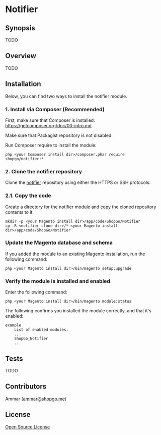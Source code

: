 Notifier
========


## Synopsis

TODO

## Overview

TODO

## Installation

Below, you can find two ways to install the notifier module.

### 1. Install via Composer (Recommended)
First, make sure that Composer is installed: https://getcomposer.org/doc/00-intro.md

Make sure that Packagist repository is not disabled.

Run Composer require to install the module:

    php <your Composer install dir>/composer.phar require shopgo/notifier:*

### 2. Clone the notifier repository
Clone the <a href="https://github.com/shopgo-magento2/notifier" target="_blank">notifier</a> repository using either the HTTPS or SSH protocols.

### 2.1. Copy the code
Create a directory for the notifier module and copy the cloned repository contents to it:

    mkdir -p <your Magento install dir>/app/code/ShopGo/Notifier
    cp -R <notifier clone dir>/* <your Magento install dir>/app/code/ShopGo/Notifier

### Update the Magento database and schema
If you added the module to an existing Magento installation, run the following command:

    php <your Magento install dir>/bin/magento setup:upgrade

### Verify the module is installed and enabled
Enter the following command:

    php <your Magento install dir>/bin/magento module:status

The following confirms you installed the module correctly, and that it's enabled:

    example
        List of enabled modules:
        ...
        ShopGo_Notifier
        ...

## Tests

TODO

## Contributors

Ammar (<ammar@shopgo.me>)

## License

[Open Source License](LICENSE.txt)
